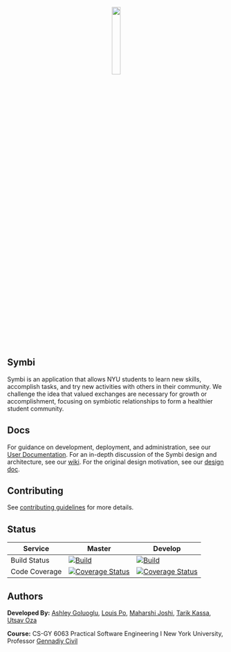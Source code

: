 <p align="center">
  <img src='https://user-images.githubusercontent.com/119933910/271819796-02f0a22e-38d9-4489-92b5-ed2c99db654b.png' width='20%'>
</p>

## Symbi

Symbi is an application that allows NYU students to learn new skills, accomplish tasks, and try new activities with others in their community. We challenge the idea that valued exchanges are necessary for growth or accomplishment, focusing on symbiotic relationships to form a healthier student community.

## Docs

For guidance on development, deployment, and administration, see our [User Documentation](CONTRIBUTING.md).
For an in-depth discussion of the Symbi design and architecture, see our [wiki](https://github.com/gcivil-nyu-org/INET-Monday-Fall2023-Team-2/wiki). For the original design motivation, see our [design doc](https://github.com/gcivil-nyu-org/INET-Monday-Fall2023-Team-2/wiki/High-Level-Analysis).

## Contributing

See [contributing guidelines](CONTRIBUTING.md) for more details.

## Status

| Service       | Master                                                                                                                                                                                                                        | Develop                                                                                                                                                                                                                         |
| ------------- | ----------------------------------------------------------------------------------------------------------------------------------------------------------------------------------------------------------------------------- | ------------------------------------------------------------------------------------------------------------------------------------------------------------------------------------------------------------------------------- |
| Build Status  | [![Build](https://app.travis-ci.com/gcivil-nyu-org/INET-Monday-Fall2023-Team-2.svg?branch=master)](https://app.travis-ci.com/github/gcivil-nyu-org/INET-Monday-Fall2023-Team-2)                                               | [![Build](https://app.travis-ci.com/gcivil-nyu-org/INET-Monday-Fall2023-Team-2.svg?branch=develop)](https://app.travis-ci.com/github/gcivil-nyu-org/INET-Monday-Fall2023-Team-2)                                                |
| Code Coverage | [![Coverage Status](https://coveralls.io/repos/github/gcivil-nyu-org/INET-Monday-Fall2023-Team-2/badge.svg?branch=master&kill_cache=1)](https://coveralls.io/github/gcivil-nyu-org/INET-Monday-Fall2023-Team-2?branch=master) | [![Coverage Status](https://coveralls.io/repos/github/gcivil-nyu-org/INET-Monday-Fall2023-Team-2/badge.svg?branch=develop&kill_cache=1)](https://coveralls.io/github/gcivil-nyu-org/INET-Monday-Fall2023-Team-2?branch=develop) |

## Authors

**Developed By:**
[Ashley Goluoglu](https://github.com/agoluoglu), [Louis Po](https://github.com/louispo0603), [Maharshi Joshi](https://github.com/MJ3128), [Tarik Kassa](https://github.com/ttk14), [Utsav Oza](https://github.com/utsavoza)

**Course:** CS-GY 6063 Practical Software Engineering I
New York University, Professor [Gennadiy Civil](https://github.com/gcivil-nyu)